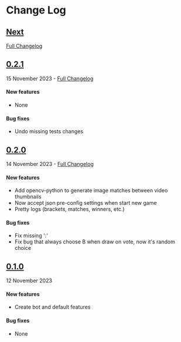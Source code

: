 # Change Log

## [Next](https://github.com/dfop02/discord-royal-game/tree/HEAD)
[Full Changelog](https://github.com/dfop02/discord-royal-game/compare/0.2.1...HEAD)

## [0.2.1](https://github.com/dfop02/discord-royal-game/releases/tag/0.2.1)
15 November 2023 - [Full Changelog](https://github.com/dfop02/discord-royal-game/compare/0.2.0...0.2.1)

#### New features

* None

#### Bug fixes

* Undo missing tests changes

## [0.2.0](https://github.com/dfop02/discord-royal-game/releases/tag/0.2.0)
14 November 2023 - [Full Changelog](https://github.com/dfop02/discord-royal-game/compare/0.1.0...0.2.0)

#### New features

* Add opencv-python to generate image matches between video thumbnails
* Now accept json pre-config settings when start new game
* Pretty logs (brackets, matches, winners, etc.)

#### Bug fixes

* Fix missing ':'
* Fix bug that always choose B when draw on vote, now it's random choice

## [0.1.0](https://github.com/dfop02/discord-royal-game/releases/tag/0.1.0)
12 November 2023

#### New features

* Create bot and default features

#### Bug fixes

* None
